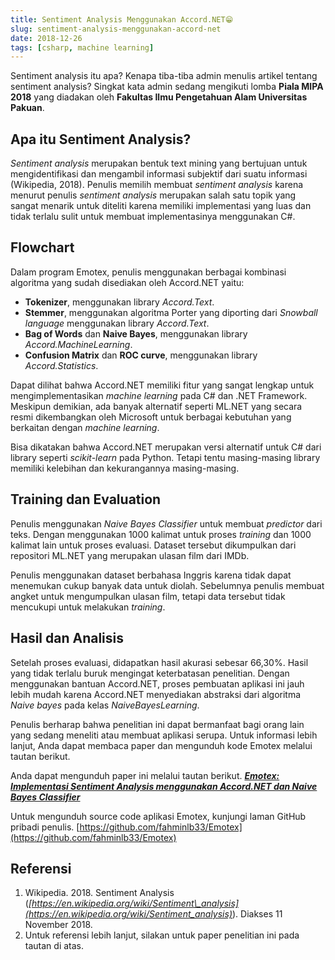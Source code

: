 ```yaml
---
title: Sentiment Analysis Menggunakan Accord.NET😁
slug: sentiment-analysis-menggunakan-accord-net
date: 2018-12-26
tags: [csharp, machine learning]
---
```


Sentiment analysis itu apa? Kenapa tiba-tiba admin menulis artikel tentang sentiment analysis? Singkat kata admin sedang mengikuti lomba **Piala MIPA 2018** yang diadakan oleh **Fakultas Ilmu Pengetahuan Alam Universitas Pakuan**.

## Apa itu Sentiment Analysis?

_Sentiment analysis_ merupakan bentuk text mining yang bertujuan untuk mengidentifikasi dan mengambil informasi subjektif dari suatu informasi (Wikipedia, 2018). Penulis memilih membuat _sentiment analysis_ karena menurut penulis _sentiment analysis_ merupakan salah satu topik yang sangat menarik untuk diteliti karena memiliki implementasi yang luas dan tidak terlalu sulit untuk membuat implementasinya menggunakan C#.

## Flowchart

Dalam program Emotex, penulis menggunakan berbagai kombinasi algoritma yang sudah disediakan oleh Accord.NET yaitu:

- **Tokenizer**, menggunakan library _Accord.Text_.
- **Stemmer**, menggunakan algoritma Porter yang diporting dari _Snowball language_ menggunakan library _Accord.Text_.
- **Bag of Words** dan **Naive Bayes**, menggunakan library _Accord.MachineLearning_.
- **Confusion Matrix** dan **ROC curve**, menggunakan library _Accord.Statistics_.

Dapat dilihat bahwa Accord.NET memiliki fitur yang sangat lengkap untuk mengimplementasikan _machine learning_ pada C# dan .NET Framework. Meskipun demikian, ada banyak alternatif seperti ML.NET yang secara resmi dikembangkan oleh Microsoft untuk berbagai kebutuhan yang berkaitan dengan _machine learning_.

Bisa dikatakan bahwa Accord.NET merupakan versi alternatif untuk C# dari library seperti _scikit-learn_ pada Python. Tetapi tentu masing-masing library memiliki kelebihan dan kekurangannya masing-masing.

## Training dan Evaluation

Penulis menggunakan _Naive Bayes Classifier_ untuk membuat _predictor_ dari teks. Dengan menggunakan 1000 kalimat untuk proses _training_ dan 1000 kalimat lain untuk proses evaluasi. Dataset tersebut dikumpulkan dari repositori ML.NET yang merupakan ulasan film dari IMDb.

Penulis menggunakan dataset berbahasa Inggris karena tidak dapat menemukan cukup banyak data untuk diolah. Sebelumnya penulis membuat angket untuk mengumpulkan ulasan film, tetapi data tersebut tidak mencukupi untuk melakukan _training_.

## Hasil dan Analisis

Setelah proses evaluasi, didapatkan hasil akurasi sebesar 66,30%. Hasil yang tidak terlalu buruk mengingat keterbatasan penelitian. Dengan menggunakan bantuan Accord.NET, proses pembuatan aplikasi ini jauh lebih mudah karena Accord.NET menyediakan abstraksi dari algoritma _Naive bayes_ pada kelas _NaiveBayesLearning_.

Penulis berharap bahwa penelitian ini dapat bermanfaat bagi orang lain yang sedang meneliti atau membuat aplikasi serupa. Untuk informasi lebih lanjut, Anda dapat membaca paper dan mengunduh kode Emotex melalui tautan berikut.

Anda dapat mengunduh paper ini melalui tautan berikut.
[_**Emotex: Implementasi Sentiment Analysis menggunakan Accord.NET dan Naive Bayes Classifier**_](https://www.researchgate.net/publication/347485448_Emotex_Implementasi_Sentiment_Analysis_menggunakan_AccordNET_dan_Naive_Bayes_Classifier)

Untuk mengunduh source code aplikasi Emotex, kunjungi laman GitHub pribadi penulis.
[https://github.com/fahminlb33/Emotex](https://github.com/fahminlb33/Emotex)
## Referensi

1. Wikipedia. 2018. Sentiment Analysis (_[https://en.wikipedia.org/wiki/Sentiment\_analysis](https://en.wikipedia.org/wiki/Sentiment_analysis)_). Diakses 11 November 2018.
2. Untuk referensi lebih lanjut, silakan untuk paper penelitian ini pada tautan di atas.
